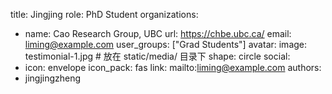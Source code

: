 title: Jingjing
role: PhD Student
organizations:
  - name: Cao Research Group, UBC
    url: https://chbe.ubc.ca/
email: liming@example.com
user_groups: ["Grad Students"]
avatar:
  image: testimonial-1.jpg  # 放在 static/media/ 目录下
  shape: circle
social:
  - icon: envelope
    icon_pack: fas
    link: mailto:liming@example.com
authors:
  - jingjingzheng



